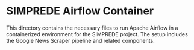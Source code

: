 # SIMPREDE Airflow Container

This directory contains the necessary files to run Apache Airflow in a containerized environment for the SIMPREDE project. The setup includes the Google News Scraper pipeline and related components.

